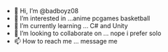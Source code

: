- 👋 Hi, I’m @badboyz08
- 👀 I’m interested in ...anime pcgames basketball
- 🌱 I’m currently learning ... C# and Unity
- 💞️ I’m looking to collaborate on ... nope i prefer solo
- 📫 How to reach me ... message me

<!---
badboyz08/badboyz08 is a ✨ special ✨ repository because its `README.md` (this file) appears on your GitHub profile.
You can click the Preview link to take a look at your changes.
--->
